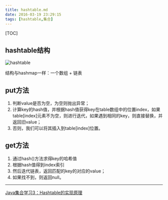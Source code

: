 ```yaml
---
title: hashtable.md
date: 2016-03-19 23:29:15
tags: [hashtable,集合]
---
```


[TOC]

<!--more-->

## hashtable结构

![hashtable](http://7xlgbq.com1.z0.glb.clouddn.com/hashtable.jpg "hashtable")

结构与hashmap一样：一个数组 + 链表

## put方法

1. 判断value是否为空，为空则抛出异常；
2. 计算key的hash值，并根据hash值获得key在table数组中的位置index，如果table[index]元素不为空，则进行迭代，如果遇到相同的key，则直接替换，并返回旧value；
3. 否则，我们可以将其插入到table[index]位置。

## get方法

1. 通过hash()方法求得key的哈希值
2. 根据hash值得到index索引
3. 然后迭代链表，返回匹配的key的对应的value；
4. 如果找不到，则返回null。

----

[Java集合学习3：Hashtable的实现原理](http://tracylihui.github.io/2015/07/01/Java%E9%9B%86%E5%90%88%E5%AD%A6%E4%B9%A03%EF%BC%9AHashtable%E7%9A%84%E5%AE%9E%E7%8E%B0%E5%8E%9F%E7%90%86/)